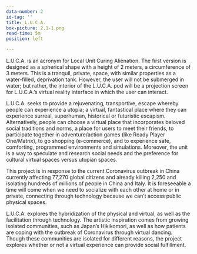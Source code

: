 ```yaml
---
data-number: 2
id-tag: ''
title: L.U.C.A.
box-picture: 2.1-1.png
read-time: 5m
position: left

---
```

L.U.C.A. is an acronym for Local Unit Curing Alienation. The first version is designed as a spherical shape with a height of 2 meters, a circumference of 3 meters. This is a tranquil, private, space, with similar properties as a water-filled, deprivation tank. However, the user will not be submerged in water; but rather, the interior of the L.U.C.A. pod will be a projection screen for L.U.C.A.’s virtual reality interface in which the user can interact.

L.U.C.A. seeks to provide a rejuvenating, transportive, escape whereby people can experience a utopia; a virtual, fantastical place where they can experience surreal, superhuman, historical or futuristic escapism. Alternatively, people can choose a virtual place that incorporates beloved social traditions and norms, a place for users to meet their friends, to participate together in adventure/action games (like Ready Player One/Matrix), to go shopping (e-commerce), and to experience safe, comforting, programmed environments and simulations. Moreover, the unit is a way to speculate and research social needs and the preference for cultural virtual spaces versus utopian spaces.

This project is in response to the current Coronavirus outbreak in China currently affecting 77,270 global citizens and already killing 2,250 and isolating hundreds of millions of people in China and Italy. It is foreseeable a time will come when we need to socialize with each other at home or in private, connecting through technology because we can’t access public physical spaces.

L.U.C.A. explores the hybridization of the physical and virtual, as well as the facilitation through technology. The artistic inspiration comes from growing isolated communities, such as Japan’s Hikikomori, as well as how patients are coping with the outbreak of Coronavirus through virtual dancing. Though these communities are isolated for different reasons, the project explores whether or not a virtual experience can provide social fulfillment.